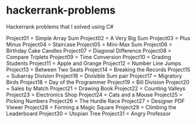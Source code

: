 # hackerrank-problems
Hackerrank problems that I solved using C#

Project01 = Simple Array Sum
Project02 = A Very Big Sum
Project03 = Plus Minus
Project04 = Staircase
Project05 = Mini-Max Sum
Project06 = Birthday Cake Candles
Project07 = Diagonal Difference
Project08 = Compare Triplets
Project09 = Time Conversion
Project10 = Grading Students
Project11 = Apple and Orange
Project12 = Number Line Jumps
Project13 = Between Two Seats
Project14 = Breaking the Records
Project15 = Subarray Division
Project16 = Divisible Sum pair
Project17 = Migratory Birds
Project18 = Day of the Programmer
Project19 = Bill Division
Project20 = Sales by Match
Project21 = Drawing Book
Project22 = Counting Valleys
Project23 = Electronics Shop
Project24 = Cats and a Mouse
Project25 = Picking Numbers
Project26 = The Hurdle Race
Project27 = Designer PDF Viewer
Project28 = Forming a Magic Square
Project29 = Climbing the Leaderboard
Project30 = Utopian Tree
Project31 = Angry Professor